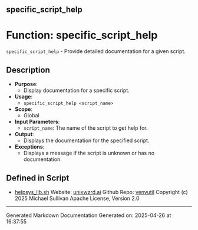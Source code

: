 ## specific_script_help
# Function: specific_script_help
 `specific_script_help` - Provide detailed documentation for a given script.
## Description
- **Purpose**:
  - Display documentation for a specific script.
- **Usage**: 
  - `specific_script_help <script_name>`
- **Scope**:
  - Global
- **Input Parameters**: 
  - `script_name`: The name of the script to get help for.
- **Output**: 
  - Displays the documentation for the specified script.
- **Exceptions**: 
  - Displays a message if the script is unknown or has no documentation.

## Defined in Script

* [helpsys_lib.sh](../helpsys_lib_sh.md)
Website: [unixwzrd.ai](https://unixwzrd.ai)
Github Repo: [venvutil](https://github.com/unixwzrd/venvutil)
Copyright (c) 2025 Michael Sullivan
Apache License, Version 2.0

---

Generated Markdown Documentation
Generated on: 2025-04-26 at 16:37:55
